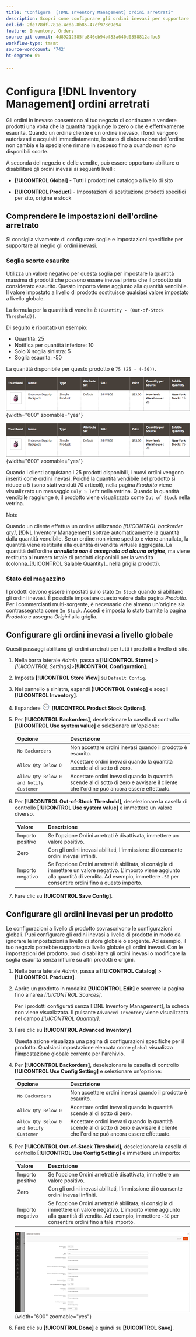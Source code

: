 ```yaml
---
title: "Configura  [!DNL Inventory Management] ordini arretrati"
description: Scopri come configurare gli ordini inevasi per supportare la vendita di prodotti esauriti.
exl-id: 2fe778df-781e-4cda-8b85-47cf973c9e94
feature: Inventory, Orders
source-git-commit: 4d89212585fa846eb94bf83a640d0358812afbc5
workflow-type: tm+mt
source-wordcount: '742'
ht-degree: 0%

---
```


# Configura [!DNL Inventory Management] ordini arretrati

Gli ordini in inevaso consentono al tuo negozio di continuare a vendere prodotti una volta che la quantità raggiunge lo zero o che è effettivamente esaurita. Quando un ordine cliente è un ordine inevaso, i fondi vengono autorizzati e acquisiti immediatamente, lo stato di elaborazione dell&#39;ordine non cambia e la spedizione rimane in sospeso fino a quando non sono disponibili scorte.

A seconda del negozio e delle vendite, può essere opportuno abilitare o disabilitare gli ordini inevasi ai seguenti livelli:

- **[!UICONTROL Global]** - Tutti i prodotti nel catalogo a livello di sito

- **[!UICONTROL Product]** - Impostazioni di sostituzione prodotti specifici per sito, origine e stock

## Comprendere le impostazioni dell&#39;ordine arretrato

Si consiglia vivamente di configurare soglie e impostazioni specifiche per supportare al meglio gli ordini inevasi.

### Soglia scorte esaurite

Utilizza un valore negativo per questa soglia per impostare la quantità massima di prodotti che possono essere inevasi prima che il prodotto sia considerato esaurito. Questo importo viene aggiunto alla quantità vendibile. Il valore impostato a livello di prodotto sostituisce qualsiasi valore impostato a livello globale.

La formula per la quantità di vendita è `(Quantity - (Out-of-Stock Threshold))`.

Di seguito è riportato un esempio:

- Quantità: 25
- Notifica per quantità inferiore: 10
- Solo X soglia sinistra: 5
- Soglia esaurita: -50

La quantità disponibile per questo prodotto è `75 (25 - (-50))`.

![Quantità di vendita di esempio prima dell&#39;abilitazione degli ordini inevasi](assets/inventory-backorders-before.png){width="600" zoomable="yes"}

![Esempio di quantità vendibile dopo ordini inevasi abilitati](assets/inventory-backorders-after.png){width="600" zoomable="yes"}

Quando i clienti acquistano i 25 prodotti disponibili, i nuovi ordini vengono inseriti come ordini inevasi. Poiché la quantità vendibile del prodotto si riduce a 5 (sono stati venduti 70 articoli), nella pagina _Prodotto_ viene visualizzato un messaggio `Only 5 left` nella vetrina. Quando la quantità vendibile raggiunge `0`, il prodotto viene visualizzato come `Out of Stock` nella vetrina.

>[!NOTE]
>
>Quando un cliente effettua un ordine utilizzando _[!UICONTROL backorder qty]_, [!DNL Inventory Management] sottrae automaticamente la quantità dalla quantità vendibile. Se un ordine non viene spedito e viene annullato, la quantità viene restituita alla quantità di vendita virtuale aggregata. La quantità dell&#39;ordine **_annullata non è assegnata ad alcuna origine_**, ma viene restituita al numero totale di prodotti disponibili per la vendita (colonna_[!UICONTROL Salable Quantity]_ nella griglia prodotti).

<!--### Notify for Quantity Below JIRA MDVA-8099 MDVA-33783

The _Notify for Quantity Below_ configuration option is configurable at the global, source, and product levels. When it is enabled, the system sends an email notification when the product quantity reaches a level at or below the configured value. For this example, a notification is triggered when the product has a quantity of 10 or less. When backorders are enabled, _Notify for Quantity Below_ is determined by the Salable Quantity (`Salable Quantity = Quantity - (Out-of-Stock Threshold)`). -->

### Stato del magazzino

I prodotti devono essere impostati sullo stato `In Stock` quando si abilitano gli ordini inevasi. È possibile impostare questo valore dalla pagina _Prodotto_. Per i commercianti multi-sorgente, è necessario che almeno un&#39;origine sia contrassegnata come `In Stock`. Accedi e imposta lo stato tramite la pagina _Prodotto_ e assegna _Origini_ alla griglia.

## Configurare gli ordini inevasi a livello globale

Questi passaggi abilitano gli ordini arretrati per tutti i prodotti a livello di sito.

1. Nella barra laterale _Admin_, passa a **[!UICONTROL Stores]** > _[!UICONTROL Settings]_>**[!UICONTROL Configuration]**.

1. Imposta **[!UICONTROL Store View]** su `Default Config`.

1. Nel pannello a sinistra, espandi **[!UICONTROL Catalog]** e scegli **[!UICONTROL Inventory]**.

1. Espandere ![Selettore di espansione](../assets/icon-display-expand.png) **[!UICONTROL Product Stock Options]**.

1. Per **[!UICONTROL Backorders]**, deselezionare la casella di controllo **[!UICONTROL Use system value]** e selezionare un&#39;opzione:

   | Opzione | Descrizione |
   | -- | -- |
   | `No Backorders` | Non accettare ordini inevasi quando il prodotto è esaurito. |
   | `Allow Qty Below 0` | Accettare ordini inevasi quando la quantità scende al di sotto di zero. |
   | `Allow Qty Below 0 and Notify Customer` | Accettare ordini inevasi quando la quantità scende al di sotto di zero e avvisare il cliente che l&#39;ordine può ancora essere effettuato. |

1. Per **[!UICONTROL Out-of-Stock Threshold]**, deselezionare la casella di controllo **[!UICONTROL Use system value]** e immettere un valore diverso.

   | Valore | Descrizione |
   | -- | -- |
   | Importo positivo | Se l&#39;opzione Ordini arretrati è disattivata, immettere un valore positivo. |
   | Zero | Con gli ordini inevasi abilitati, l&#39;immissione di `0` consente ordini inevasi infiniti. |
   | Importo negativo | Se l&#39;opzione Ordini arretrati è abilitata, si consiglia di immettere un valore negativo. L&#39;importo viene aggiunto alla quantità di vendita. Ad esempio, immettere `-50` per consentire ordini fino a questo importo. |

1. Fare clic su **[!UICONTROL Save Config]**.

## Configurare gli ordini inevasi per un prodotto

Le configurazioni a livello di prodotto sovrascrivono le configurazioni globali. Puoi configurare gli ordini inevasi a livello di prodotto in modo da ignorare le impostazioni a livello di store globale o sorgente. Ad esempio, il tuo negozio potrebbe supportare a livello globale gli ordini inevasi. Con le impostazioni del prodotto, puoi disabilitare gli ordini inevasi o modificare la soglia esaurita senza influire su altri prodotti e origini.

1. Nella barra laterale _Admin_, passa a **[!UICONTROL Catalog]** > **[!UICONTROL Products]**.

1. Aprire un prodotto in modalità **[!UICONTROL Edit]** e scorrere la pagina fino all&#39;area _[!UICONTROL Sources]_.

   Per i prodotti configurati senza [!DNL Inventory Management], la scheda non viene visualizzata. Il pulsante `Advanced Inventory` viene visualizzato nel campo _[!UICONTROL Quantity]_.

1. Fare clic su **[!UICONTROL Advanced Inventory]**.

   Questa azione visualizza una pagina di configurazioni specifiche per il prodotto. Qualsiasi impostazione elencata come `global` visualizza l&#39;impostazione globale corrente per l&#39;archivio.

1. Per **[!UICONTROL Backorders]**, deselezionare la casella di controllo **[!UICONTROL Use Config Setting]** e selezionare un&#39;opzione:

   | Opzione | Descrizione |
   | -- | -- |
   | `No Backorders` | Non accettare ordini inevasi quando il prodotto è esaurito. |
   | `Allow Qty Below 0` | Accettare ordini inevasi quando la quantità scende al di sotto di zero. |
   | `Allow Qty Below 0 and Notify Customer` | Accettare ordini inevasi quando la quantità scende al di sotto di zero e avvisare il cliente che l&#39;ordine può ancora essere effettuato. |

1. Per **[!UICONTROL Out-of-Stock Threshold]**, deselezionare la casella di controllo **[!UICONTROL Use Config Setting]** e immettere un importo:

   | Valore | Descrizione |
   | -- | -- |
   | Importo positivo | Se l&#39;opzione Ordini arretrati è disattivata, immettere un valore positivo. |
   | Zero | Con gli ordini inevasi abilitati, l&#39;immissione di `0` consente ordini inevasi infiniti. |
   | Importo negativo | Se l&#39;opzione Ordini arretrati è abilitata, si consiglia di immettere un valore negativo. L&#39;importo viene aggiunto alla quantità di vendita. Ad esempio, immettere `-50` per consentire ordini fino a tale importo. |

   ![Inventario avanzato configurato per ordini inevasi](assets/inventory-backorders-product-settings.png){width="600" zoomable="yes"}

1. Fare clic su **[!UICONTROL Done]** e quindi su **[!UICONTROL Save]**.
